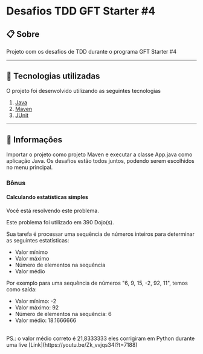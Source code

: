 ﻿# Desafios TDD GFT Starter #4

## 📋  Sobre

Projeto com os desafios de TDD durante o programa GFT Starter #4

----------

## 🚀  Tecnologias utilizadas

O projeto foi desenvolvido utilizando as seguintes tecnologias


 1.   [Java](https://www.java.com/pt-BR/)
 2. [Maven](https://maven.apache.org/)
 3.   [JUnit](https://junit.org/junit5/)

----------

## 📁 Informações

Importar o projeto como projeto Maven e executar a classe App.java como aplicação Java.
Os desafios estão todos juntos, podendo serem escolhidos no menu principal.

### Bônus

#### Calculando estatísticas simples

Você está resolvendo este problema.  

Este problema foi utilizado em 390 Dojo(s).

Sua tarefa é processar uma sequência de números inteiros para determinar as seguintes estatísticas:

-   Valor mínimo
-   Valor máximo
-   Número de elementos na sequência
-   Valor médio

Por exemplo para uma sequência de números "6, 9, 15, -2, 92, 11", temos como saída:

-   Valor mínimo: -2
-   Valor máximo: 92
-   Número de elementos na sequência: 6
-   Valor médio: 18.1666666 
</br>
PS.:  o valor médio correto é  21,8333333 eles corrigiram em Python durante uma live [Link](https://youtu.be/Zk_vvjqs34I?t=7188)
